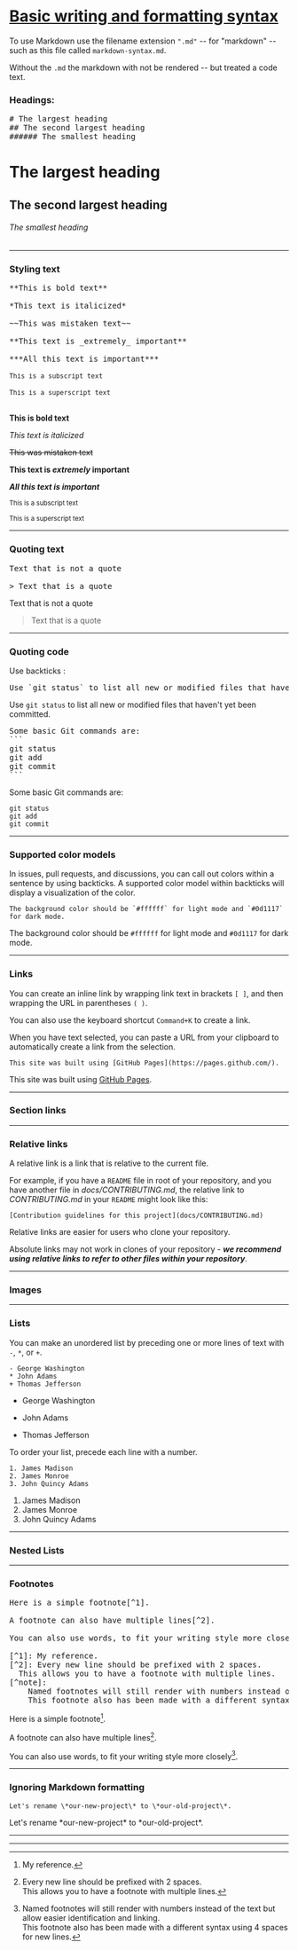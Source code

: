 # <a href="https://docs.github.com/en/get-started/writing-on-github/getting-started-with-writing-and-formatting-on-github/basic-writing-and-formatting-syntax">Basic writing and formatting syntax</a>

To use Markdown use the filename extension <code>".md"</code> -- for "markdown" -- such as this file called <code>markdown-syntax.md</code>.

Without the <code>.md</code> the markdown with not be rendered -- but treated a code text.

### Headings:

<pre>
# The largest heading
## The second largest heading
###### The smallest heading
</pre>


# The largest heading
## The second largest heading
###### The smallest heading

---

### Styling text

<pre>
**This is bold text**

*This text is italicized*

~~This was mistaken text~~

**This text is _extremely_ important**

***All this text is important***

<sub>This is a subscript text</sub>

<sup>This is a superscript text</sup>

</pre>

**This is bold text**

*This text is italicized*

~~This was mistaken text~~

**This text is _extremely_ important**

***All this text is important***

<sub>This is a subscript text</sub>

<sup>This is a superscript text</sup>

---

### Quoting text

<pre>
Text that is not a quote

> Text that is a quote
</pre>

Text that is not a quote

> Text that is a quote
---

### Quoting code

Use backticks :

<pre>
Use `git status` to list all new or modified files that haven't yet been committed.
</pre>

Use `git status` to list all new or modified files that haven't yet been committed.

<pre>
Some basic Git commands are:
```
git status
git add
git commit
```
</pre>

Some basic Git commands are:
```
git status
git add
git commit
```
---

### Supported color models

In issues, pull requests, and discussions, you can call out colors within a sentence by using backticks. A supported color model within backticks will display a visualization of the color.

```
The background color should be `#ffffff` for light mode and `#0d1117` for dark mode.
```

The background color should be `#ffffff` for light mode and `#0d1117` for dark mode.

---

### Links

You can create an inline link by wrapping link text in brackets `[ ]`, and then wrapping the URL in parentheses `( )`. 

You can also use the keyboard shortcut `Command+K` to create a link. 

When you have text selected, you can paste a URL from your clipboard to automatically create a link from the selection.

```
This site was built using [GitHub Pages](https://pages.github.com/).
```
This site was built using [GitHub Pages](https://pages.github.com/).


---

### Section links




---

### Relative links

A relative link is a link that is relative to the current file. 

For example, if you have a `README` file in root of your repository, and you have another file in *docs/CONTRIBUTING.md*, the relative link to *CONTRIBUTING.md* in your `README` might look like this:

```
[Contribution guidelines for this project](docs/CONTRIBUTING.md)
```


Relative links are easier for users who clone your repository. 

Absolute links may not work in clones of your repository - ***we recommend using relative links to refer to other files within your repository***.


---

### Images


---

### Lists

You can make an unordered list by preceding one or more lines of text with `-`, `*`, or `+`.

```
- George Washington
* John Adams
+ Thomas Jefferson
```
- George Washington
* John Adams
+ Thomas Jefferson


To order your list, precede each line with a number.

```
1. James Madison
2. James Monroe
3. John Quincy Adams
```

1. James Madison
2. James Monroe
3. John Quincy Adams

---

### Nested Lists

---

### Footnotes

<pre>
Here is a simple footnote[^1].

A footnote can also have multiple lines[^2].  

You can also use words, to fit your writing style more closely[^note].

[^1]: My reference.
[^2]: Every new line should be prefixed with 2 spaces.  
  This allows you to have a footnote with multiple lines.
[^note]:
    Named footnotes will still render with numbers instead of the text but allow easier identification and linking.  
    This footnote also has been made with a different syntax using 4 spaces for new lines.
</pre>

Here is a simple footnote[^1].

A footnote can also have multiple lines[^2].  

You can also use words, to fit your writing style more closely[^note].

[^1]: My reference.
[^2]: Every new line should be prefixed with 2 spaces.  
  This allows you to have a footnote with multiple lines.
[^note]:
    Named footnotes will still render with numbers instead of the text but allow easier identification and linking.  
    This footnote also has been made with a different syntax using 4 spaces for new lines.
    
    
---

### Ignoring Markdown formatting


```Let's rename \*our-new-project\* to \*our-old-project\*.```


Let's rename \*our-new-project\* to \*our-old-project\*.

---
---




















